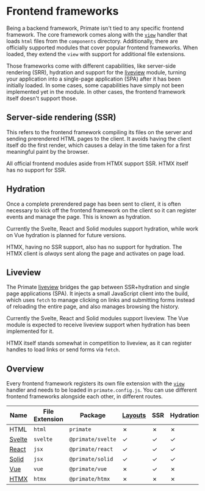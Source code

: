 # Frontend frameworks

Being a backend framework, Primate isn't tied to any specific frontend
framework. The core framework comes along with the [`view`][view] handler that
loads `html` files from the `components` directory. Additionally, there are
officially supported modules that cover popular frontend frameworks. When
loaded, they extend the `view` with support for additional file extensions.

Those frameworks come with different capabilities, like server-side rendering
(SRR), hydration and support for the [liveview](liveview) module, turning your 
application into a single-page application (SPA) after it has been initially
loaded. In some cases, some capabilities have simply not been implemented yet
in the module. In other cases, the frontend framework itself doesn't support
those.

## Server-side rendering (SSR)

This refers to the frontend framework compiling its files on the server and
sending prerendered HTML pages to the client. It avoids having the client
itself do the first render, which causes a delay in the time taken for a first
meaningful paint by the browser.

All official frontend modules aside from HTMX support SSR. HTMX itself has no
support for SSR.

## Hydration

Once a complete prerendered page has been sent to client, it is often necessary
to kick off the frontend framework on the client so it can register events and
manage the page. This is known as hydration.

Currently the Svelte, React and Solid modules support hydration, while work on
Vue hydration is planned for future versions.

HTMX, having no SSR support, also has no support for hydration. The HTMX client
is *always* sent along the page and activates on page load.

## Liveview

The Primate [liveview](/modules/liveview) bridges the gap between SSR+hydration
and single page applications (SPA). It injects a small JavaScript client into 
the build, which uses `fetch` to manage clicking on links and submitting forms
instead of reloading the entire page, and also manages browsing the history.

Currently the Svelte, React and Solid modules support liveview. The Vue module
is expected to receive liveview support when hydration has been implemented for
it.

HTMX itself stands somewhat in competition to liveview, as it can register
handles to load links or send forms via `fetch`.

## Overview

Every frontend framework registers its own file extension with the
[`view`][view] handler and needs to be loaded in `primate.config.js`. You can
use different frontend frameworks alongside each other, in different routes.

|Name    |File Extension|Package          |[Layouts]|SSR|Hydration|[Liveview]|
|--------|--------------|-----------------|---------|---|---------|----------|
|HTML    |`html`        |`primate`        |✗        |✗  |✗        |✗         |
|[Svelte]|`svelte`      |`@primate/svelte`|✓        |✓  |✓        |✓         |
|[React] |`jsx`         |`@primate/react` |✓        |✓  |✓        |✓         |
|[Solid] |`jsx`         |`@primate/solid` |✓        |✓  |✓        |✓         |
|[Vue]   |`vue`         |`@primate/vue`   |✗        |✓  |✗        |✗         |
|[HTMX]  |`htmx`        |`@primate/htmx`  |✗        |✗  |✗        |✗         |

[view]: /guide/responses#view
[Svelte]: /modules/svelte
[React]: /modules/react
[Solid]: /modules/solid
[Vue]: /modules/vue
[HTMX]: /modules/htmx
[Layouts]: /guide/layouts
[Liveview]: /modules/liveview
